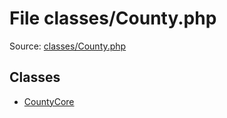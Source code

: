 File classes/County.php
=========

Source: [classes/County.php](https://github.com/PrestaShop/PrestaShop/blob/1.6.0.14/classes/County.php)


Classes
-------

* [CountyCore](class.CountyCore.md)

